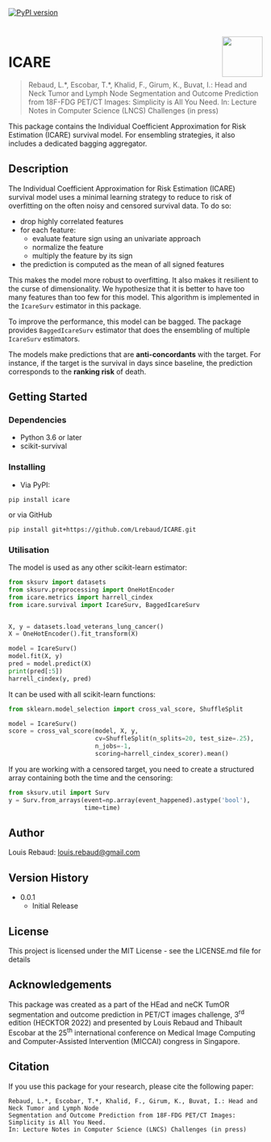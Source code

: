 [![PyPI version](https://badge.fury.io/py/icare.svg)](https://badge.fury.io/py/icare)

<h1>
  <img align="right" height="80" src="https://raw.githubusercontent.com/Lrebaud/ICARE/main/img/logo.png">
   <br> ICARE
</h1>

> Rebaud, L.\*, Escobar, T.\*, Khalid, F., Girum, K., Buvat, I.: Head and Neck Tumor and Lymph Node 
Segmentation and Outcome Prediction from 18F-FDG PET/CT Images: Simplicity is All You Need. 
In: Lecture Notes in Computer Science (LNCS) Challenges (in press)


This package contains the Individual Coefficient Approximation for Risk Estimation
(ICARE) survival model.
For ensembling strategies, it also includes a dedicated bagging aggregator.


## Description

The Individual Coefficient Approximation for Risk Estimation (ICARE) survival model
uses a minimal learning strategy to reduce to risk of overfitting on the often 
noisy and censored survival data.
To do so:
 * drop highly correlated features
 * for each feature:
   * evaluate feature sign using an univariate approach
   * normalize the feature
   * multiply the feature by its sign
 * the prediction is computed as the mean of all signed features

This makes the model more robust to overfitting. It also makes it
resilient to the curse of dimensionality. We hypothesize that it is 
better to have too many features than too few for this model.
This algorithm is implemented in the `IcareSurv` estimator in this
package.

To improve the performance, this model can be bagged. The package
provides `BaggedIcareSurv` estimator that does the ensembling of 
multiple `IcareSurv` estimators. 

The models make predictions that are **anti-concordants** with the target. 
For instance, if the target is the survival in days since baseline, the
prediction corresponds to the **ranking risk** of death.


## Getting Started

### Dependencies

* Python 3.6 or later
* scikit-survival

### Installing

* Via PyPI:
```shell
pip install icare
```
or via GitHub
```shell
pip install git+https://github.com/Lrebaud/ICARE.git
```

### Utilisation

The model is used as any other scikit-learn estimator:
```python
from sksurv import datasets
from sksurv.preprocessing import OneHotEncoder
from icare.metrics import harrell_cindex
from icare.survival import IcareSurv, BaggedIcareSurv


X, y = datasets.load_veterans_lung_cancer()
X = OneHotEncoder().fit_transform(X)

model = IcareSurv()
model.fit(X, y)
pred = model.predict(X)
print(pred[:5])
harrell_cindex(y, pred)
```

It can be used with all scikit-learn functions:
```python
from sklearn.model_selection import cross_val_score, ShuffleSplit

model = IcareSurv()
score = cross_val_score(model, X, y,
                        cv=ShuffleSplit(n_splits=20, test_size=.25),
                        n_jobs=-1,
                        scoring=harrell_cindex_scorer).mean()

```

If you are working with a censored target, you need to create a
structured array containing both the time and the censoring:

```python
from sksurv.util import Surv
y = Surv.from_arrays(event=np.array(event_happened).astype('bool'),
                     time=time)
```


## Author

Louis Rebaud: [louis.rebaud@gmail.com](mailto:louis.rebaud@gmail.com)

## Version History

* 0.0.1
    * Initial Release

## License

This project is licensed under the MIT License - see the LICENSE.md file for details

## Acknowledgements

This package was created as a part of the HEad and neCK TumOR segmentation and outcome prediction in PET/CT images challenge, 3<sup>rd</sup> edition (HECKTOR 2022) and presented by Louis Rebaud and Thibault Escobar at the 25<sup>th</sup> international conference on Medical Image Computing and Computer-Assisted Intervention (MICCAI) congress in Singapore.

## Citation

If you use this package for your research, please cite the following paper:

```blockquote
Rebaud, L.*, Escobar, T.*, Khalid, F., Girum, K., Buvat, I.: Head and Neck Tumor and Lymph Node 
Segmentation and Outcome Prediction from 18F-FDG PET/CT Images: Simplicity is All You Need. 
In: Lecture Notes in Computer Science (LNCS) Challenges (in press)
```
